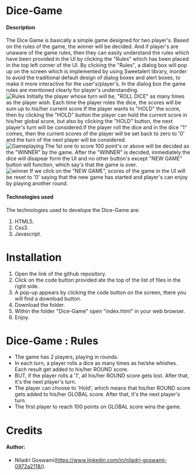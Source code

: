 # Dice-Game
#### Description
The Dice Game is basically a simple game designed for two player's. Based on the rules of the game, the winner will be decided. And if player's are unaware of the game rules, then they can easily understand the rules which have been provided in the UI  by clicking the "Rules" which has been placed in the top left corner of the UI. By clicking the "Rules", a dialog box will pop up on the screen which is implemented by using Sweetalert library, inorder to avoid the traditional default design of dialog boxes and alert boxes, to make it more interactive for the user's/player's. In the dialog box the game rules are mentioned clearly for player's understanding. <br />
![Rules](https://user-images.githubusercontent.com/48457036/89184734-ddca2c80-d5b6-11ea-969b-e2b2ea111fa5.png)
Initially the player whose turn will be, "ROLL DICE" as many times as the player wish. Each time the player roles the dice, the scores will be sum up to his/her current score.If the player wants to "HOLD" the score, then by clicking the "HOLD" button the player can hold the current score in his/her global score, but also by clicking the "HOLD" button, the next player's turn will be considered.If the player roll the dice and in the dice "1" comes, then the current scores of the player will be set back to zero to '0' and the turn of the next player will be considered. <br />
![Gameplaying](https://user-images.githubusercontent.com/48457036/89185268-98f2c580-d5b7-11ea-85a0-d71443ecea0e.png)
The 1st one to score 100 point's or above will be decided as the "WINNER" by the game. After the "WINNER" is decided, immediately the dice will disapear form the UI and no other button's except "NEW GAME" button will function, which say's that the game is over. <br />
![winner](https://user-images.githubusercontent.com/48457036/89185455-e2431500-d5b7-11ea-829b-680a46e94a85.png)
If we click on the "NEW GAME", scores of the game in the UI will be reset to '0' saying that the new game has started and player's can enjoy by playing another round.
#### Technologies used
The technologies used to develope the Dice-Game are: <br />
1. HTML5. <br />
2. Css3. <br />
3. Javascript. <br />

# Installation
1. Open the link of the github repository. <br />
2. Click on the code button provided ate the top of the list of files in the right side. <br />
3. A pop-up appears by clicking the code button on the screen, there you will find a download button. <br />
4. Download the folder. <br />
5. Within the folder "Dice-Game" open "index.html" in your web browser. <br />
6. Enjoy. <br />

# Dice-Game : Rules
- The game has 2 players, playing in rounds. <br />
- In each turn, a player rolls a dice as many times as he/she whishes. Each result get added to his/her ROUND score. <br />
- BUT, if the player rolls a '1', all his/her ROUND score gets lost. After that, it's the next player's turn. <br />
- The player can choose to 'Hold', which means that his/her ROUND score gets added to his/her GLOBAL score. After that, it's the next player's turn. <br />
- The first player to reach 100 points on GLOBAL score wins the game. <br />

# Credits
#### Author:
* Niladri Goswami(https://www.linkedin.com/in/niladri-goswami-0972a2118/).
